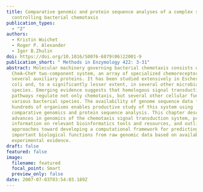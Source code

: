 ```yaml
---
title: Comparative genomic and protein sequence analyses of a complex system
  controlling bacterial chemotaxis
publication_types:
  - "2"
authors:
  - Kristin Wuichet
  - Roger P. Alexander
  - Igor B.Zhulin
doi: https://doi.org/10.1016/S0076-6879(06)22001-9
publication_short: " Methods in Enzymology 422: 3-31"
abstract: Molecular machinery governing bacterial chemotaxis consists of the
  CheA–CheY two‐component system, an array of specialized chemoreceptors, and
  several auxiliary proteins. It has been studied extensively in Escherichia
  coli and, to a significantly lesser extent, in several other microbial
  species. Emerging evidence suggests that homologous signal transduction
  pathways regulate not only chemotaxis, but several other cellular functions in
  various bacterial species. The availability of genome sequence data for
  hundreds of organisms enables productive study of this system using
  comparative genomics and protein sequence analysis. This chapter describes
  advances in genomics of the chemotaxis signal transduction system, provides
  information on relevant bioinformatics tools and resources, and outlines
  approaches toward developing a computational framework for predicting
  important biological functions from raw genomic data based on available
  experimental evidence.
draft: false
featured: false
image:
  filename: featured
  focal_point: Smart
  preview_only: false
date: 2007-07-03T03:54:03.189Z
---
```

